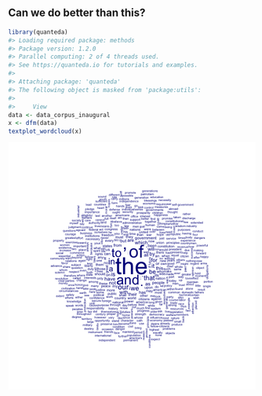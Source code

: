 


## Can we do better than this?


```r
library(quanteda)
#> Loading required package: methods
#> Package version: 1.2.0
#> Parallel computing: 2 of 4 threads used.
#> See https://quanteda.io for tutorials and examples.
#> 
#> Attaching package: 'quanteda'
#> The following object is masked from 'package:utils':
#> 
#>     View
data <- data_corpus_inaugural
x <- dfm(data)
textplot_wordcloud(x)
```

![plot of chunk unnamed-chunk-2](README-unnamed-chunk-2-1.png)
